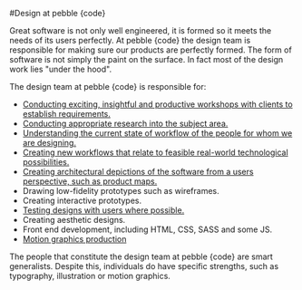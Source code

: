 #Design at pebble {code}

Great software is not only well engineered, it is formed so it meets the needs of its users perfectly. At pebble {code} the design team is responsible for making sure our products are perfectly formed. The form of software is not simply the paint on the surface. In fact most of the design work lies "under the hood".

The design team at pebble {code} is responsible for:

* [Conducting exciting, insightful and productive workshops with clients to establish requirements.](./workshops/workshops.md)
* [Conducting appropriate research into the subject area.](./ux-research/contextual-inquiry.md)
* [Understanding the current state of workflow of the people for whom we are designing.](./ux-tools/current-state-workflows.md)
* [Creating new workflows that relate to feasible real-world technological possibilities.](./ux-tools/future-state-workflows.md)
* [Creating architectural depictions of the software from a users perspective, such as product maps.](./ux-tools/product-maps.md)
* Drawing low-fidelity prototypes such as wireframes.
* Creating interactive prototypes.
* [Testing designs with users where possible.](./ux-research/user-testing.md)
* Creating aesthetic designs.
* Front end development, including HTML, CSS, SASS and some JS.
* [Motion graphics production](.motion-graphics/motion-graphics.md)

The people that constitute the design team at pebble {code} are smart generalists. Despite this, individuals do have specific strengths, such as typography, illustration or motion graphics.